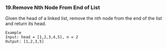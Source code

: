### 19.Remove Nth Node From End of List
Given the head of a linked list, remove the nth node from the end of the list and return its head.

```
Example
Input: head = [1,2,3,4,5], n = 2
Output: [1,2,3,5]
```
